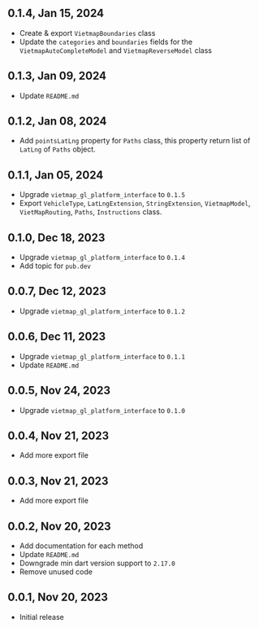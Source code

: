 ## 0.1.4, Jan 15, 2024
* Create & export `VietmapBoundaries` class
* Update the `categories` and `boundaries` fields for the `VietmapAutoCompleteModel` and `VietmapReverseModel` class
## 0.1.3, Jan 09, 2024
* Update `README.md`
## 0.1.2, Jan 08, 2024
* Add `pointsLatLng` property for `Paths` class, this property return list of `LatLng` of `Paths` object.
## 0.1.1, Jan 05, 2024
* Upgrade `vietmap_gl_platform_interface` to `0.1.5`
* Export `VehicleType`, `LatLngExtension`, `StringExtension`, `VietmapModel`, `VietMapRouting`, `Paths`, `Instructions` class.
## 0.1.0, Dec 18, 2023
* Upgrade `vietmap_gl_platform_interface` to `0.1.4`
* Add topic for `pub.dev`
## 0.0.7, Dec 12, 2023
* Upgrade `vietmap_gl_platform_interface` to `0.1.2 `
## 0.0.6, Dec 11, 2023
* Upgrade `vietmap_gl_platform_interface` to `0.1.1 `
* Update `README.md`
## 0.0.5, Nov 24, 2023
* Upgrade `vietmap_gl_platform_interface` to `0.1.0 `
## 0.0.4, Nov 21, 2023
* Add more export file
## 0.0.3, Nov 21, 2023
* Add more export file
## 0.0.2, Nov 20, 2023
* Add documentation for each method
* Update `README.md`
* Downgrade min dart version support to `2.17.0`
* Remove unused code
## 0.0.1, Nov 20, 2023
* Initial release

